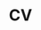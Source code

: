 ---
layout: cv
title: CV
key: cv
lang: en
permalink: /en/cv/
translations:
  fr: /fr/cv/
  pt: /pt/cv/
nav: true
nav_order: 4
cv_pdf: CV_en.pdf
---